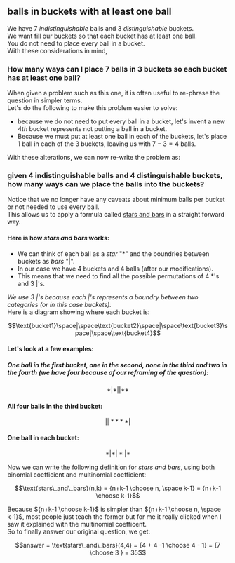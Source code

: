## balls in buckets with at least one ball
We have 7 *indistinguishable* balls and 3 *distinguishable* buckets.  
We want fill our buckets so that each bucket has at least one ball.  
You do not need to place every ball in a bucket.  
With these considerations in mind,  
### How many ways can I place $7$ balls in $3$ buckets so each bucket has at least one ball?
When given a problem such as this one, it is often useful to re-phrase the question in simpler terms.  
Let's do the following to make this problem easier to solve:  
  * because we do not need to put every ball in a bucket, let's invent a new $4th$ bucket represents not putting a ball in a bucket.
  * Because we must put at least one ball in each of the buckets, let's place $1$ ball in each of the $3$ buckets, leaving us with $7-3 = 4$ balls.

With these alterations, we can now re-write the problem as:  
### given $4$ indistinguishable balls and $4$ distinguishable buckets, how many ways can we place the balls into the buckets?
Notice that we no longer have any caveats about minimum balls per bucket or not needed to use every ball.  
This allows us to apply a formula called [stars and bars](https://brilliant.org/wiki/integer-equations-star-and-bars/) in a straight forward way.  
#### Here is how *stars and bars* works:  
  * We can think of each ball as a *star* "*" and the boundries between buckets as *bars* "|".  
  * In our case we have $4$ buckets and $4$ balls (after our modifications).  
  * This means that we need to find all the possible permutations of $4$ *'s and $3$ |'s.
    
*We use 3 |'s because each |'s represents a boundry between two categories (or in this case buckets).*  
Here is a diagram showing where each bucket is:
```math
\text{bucket1}\space|\space\text{bucket2}\space|\space\text{bucket3}\space|\space\text{bucket4}
```
#### Let's look at a few examples:
##### One ball in the first bucket, one in the second, none in the third and two in the fourth (we have four because of our reframing of the question):
```math
*|*||**
```
#### All four balls in the third bucket:
```math
||****|
```
#### One ball in each bucket:
```math
*|*|*|*
```
Now we can write the following definition for *stars and bars*, using both binomial coefficient and multinomial coefficient:  
```math
\text{stars\_and\_bars}(n,k) = {n+k-1 \choose n, \space k-1} = {n+k-1 \choose k-1}
```
Because ${n+k-1 \choose k-1}$ is simpler than ${n+k-1 \choose n, \space k-1}$, most people just teach the former but for me it really clicked when I saw it explained with the multinomial coefficent.  
So to finally answer our original question, we get:
```math
answer = \text{stars\_and\_bars}(4,4) = {4 + 4 -1 \choose 4 - 1} = {7 \choose 3 } = 35
```


